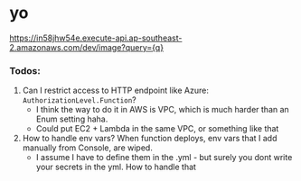 # yo

https://in58jhw54e.execute-api.ap-southeast-2.amazonaws.com/dev/image?query={q}

### Todos:
1. Can I restrict access to HTTP endpoint like Azure: `AuthorizationLevel.Function`?
    - I think the way to do it in AWS is VPC, which is much harder than an Enum setting haha.
    - Could put EC2 + Lambda in the same VPC, or something like that
2. How to handle env vars? When function deploys, env vars that I add manually from Console, are wiped.
    - I assume I have to define them in the .yml - but surely you dont write your secrets in the yml. How to handle that